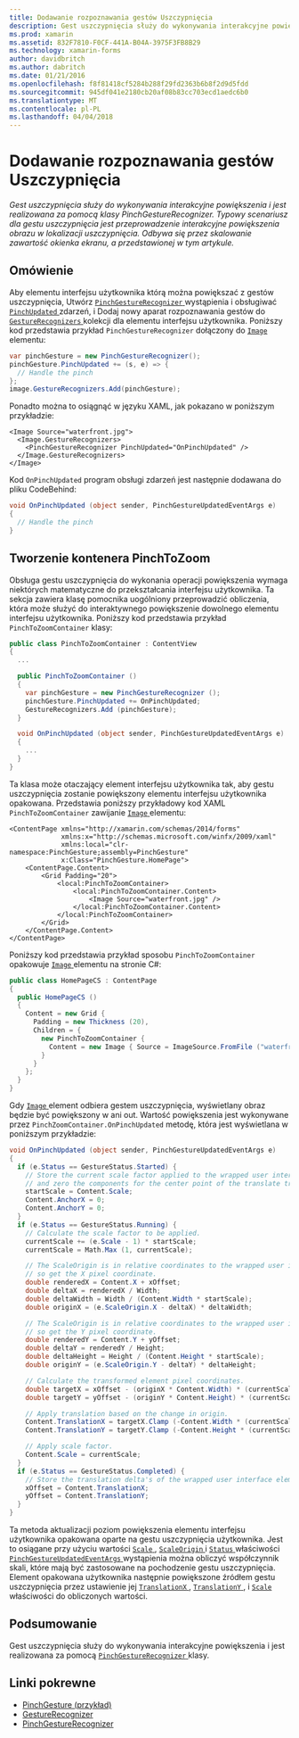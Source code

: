 ```yaml
---
title: Dodawanie rozpoznawania gestów Uszczypnięcia
description: Gest uszczypnięcia służy do wykonywania interakcyjne powiększenia i jest realizowana za pomocą klasy PinchGestureRecognizer. Typowy scenariusz dla gestu uszczypnięcia jest przeprowadzenie interakcyjne powiększenia obrazu w lokalizacji uszczypnięcia. Odbywa się przez skalowanie zawartość okienka ekranu, a przedstawionej w tym artykule.
ms.prod: xamarin
ms.assetid: 832F7810-F0CF-441A-B04A-3975F3FB8B29
ms.technology: xamarin-forms
author: davidbritch
ms.author: dabritch
ms.date: 01/21/2016
ms.openlocfilehash: f8f81418cf5284b288f29fd2363b6b8f2d9d5fdd
ms.sourcegitcommit: 945df041e2180cb20af08b83cc703ecd1aedc6b0
ms.translationtype: MT
ms.contentlocale: pl-PL
ms.lasthandoff: 04/04/2018
---
```

# <a name="adding-a-pinch-gesture-recognizer"></a>Dodawanie rozpoznawania gestów Uszczypnięcia

_Gest uszczypnięcia służy do wykonywania interakcyjne powiększenia i jest realizowana za pomocą klasy PinchGestureRecognizer. Typowy scenariusz dla gestu uszczypnięcia jest przeprowadzenie interakcyjne powiększenia obrazu w lokalizacji uszczypnięcia. Odbywa się przez skalowanie zawartość okienka ekranu, a przedstawionej w tym artykule._

## <a name="overview"></a>Omówienie

Aby elementu interfejsu użytkownika którą można powiększać z gestów uszczypnięcia, Utwórz [ `PinchGestureRecognizer` ](https://developer.xamarin.com/api/type/Xamarin.Forms.PinchGestureRecognizer/) wystąpienia i obsługiwać [ `PinchUpdated` ](https://developer.xamarin.com/api/event/Xamarin.Forms.PinchGestureRecognizer.PinchUpdated/) zdarzeń, i Dodaj nowy aparat rozpoznawania gestów do [ `GestureRecognizers` ](https://developer.xamarin.com/api/property/Xamarin.Forms.View.GestureRecognizers/) kolekcji dla elementu interfejsu użytkownika. Poniższy kod przedstawia przykład `PinchGestureRecognizer` dołączony do [ `Image` ](https://developer.xamarin.com/api/type/Xamarin.Forms.Image/) elementu:

```csharp
var pinchGesture = new PinchGestureRecognizer();
pinchGesture.PinchUpdated += (s, e) => {
  // Handle the pinch
};
image.GestureRecognizers.Add(pinchGesture);
```

Ponadto można to osiągnąć w języku XAML, jak pokazano w poniższym przykładzie:

```xaml
<Image Source="waterfront.jpg">
  <Image.GestureRecognizers>
    <PinchGestureRecognizer PinchUpdated="OnPinchUpdated" />
  </Image.GestureRecognizers>
</Image>
```

Kod `OnPinchUpdated` program obsługi zdarzeń jest następnie dodawana do pliku CodeBehind:

```csharp
void OnPinchUpdated (object sender, PinchGestureUpdatedEventArgs e)
{
  // Handle the pinch
}
```

## <a name="creating-a-pinchtozoom-container"></a>Tworzenie kontenera PinchToZoom

Obsługa gestu uszczypnięcia do wykonania operacji powiększenia wymaga niektórych matematyczne do przekształcania interfejsu użytkownika. Ta sekcja zawiera klasę pomocnika uogólniony przeprowadzić obliczenia, która może służyć do interaktywnego powiększenie dowolnego elementu interfejsu użytkownika. Poniższy kod przedstawia przykład `PinchToZoomContainer` klasy:

```csharp
public class PinchToZoomContainer : ContentView
{
  ...

  public PinchToZoomContainer ()
  {
    var pinchGesture = new PinchGestureRecognizer ();
    pinchGesture.PinchUpdated += OnPinchUpdated;
    GestureRecognizers.Add (pinchGesture);
  }

  void OnPinchUpdated (object sender, PinchGestureUpdatedEventArgs e)
  {
    ...
  }
}
```

Ta klasa może otaczający element interfejsu użytkownika tak, aby gestu uszczypnięcia zostanie powiększony elementu interfejsu użytkownika opakowana. Przedstawia poniższy przykładowy kod XAML `PinchToZoomContainer` zawijanie [ `Image` ](https://developer.xamarin.com/api/type/Xamarin.Forms.Image/) elementu:

```xaml
<ContentPage xmlns="http://xamarin.com/schemas/2014/forms"
             xmlns:x="http://schemas.microsoft.com/winfx/2009/xaml"
             xmlns:local="clr-namespace:PinchGesture;assembly=PinchGesture"
             x:Class="PinchGesture.HomePage">
    <ContentPage.Content>
        <Grid Padding="20">
            <local:PinchToZoomContainer>
                <local:PinchToZoomContainer.Content>
                    <Image Source="waterfront.jpg" />
                </local:PinchToZoomContainer.Content>
            </local:PinchToZoomContainer>
        </Grid>
    </ContentPage.Content>
</ContentPage>
```

Poniższy kod przedstawia przykład sposobu `PinchToZoomContainer` opakowuje [ `Image` ](https://developer.xamarin.com/api/type/Xamarin.Forms.Image/) elementu na stronie C#:

```csharp
public class HomePageCS : ContentPage
{
  public HomePageCS ()
  {
    Content = new Grid {
      Padding = new Thickness (20),
      Children = {
        new PinchToZoomContainer {
          Content = new Image { Source = ImageSource.FromFile ("waterfront.jpg") }
        }
      }
    };
  }
}
```

Gdy [ `Image` ](https://developer.xamarin.com/api/type/Xamarin.Forms.Image/) element odbiera gestem uszczypnięcia, wyświetlany obraz będzie być powiększony w ani out. Wartość powiększenia jest wykonywane przez `PinchZoomContainer.OnPinchUpdated` metodę, która jest wyświetlana w poniższym przykładzie:

```csharp
void OnPinchUpdated (object sender, PinchGestureUpdatedEventArgs e)
{
  if (e.Status == GestureStatus.Started) {
    // Store the current scale factor applied to the wrapped user interface element,
    // and zero the components for the center point of the translate transform.
    startScale = Content.Scale;
    Content.AnchorX = 0;
    Content.AnchorY = 0;
  }
  if (e.Status == GestureStatus.Running) {
    // Calculate the scale factor to be applied.
    currentScale += (e.Scale - 1) * startScale;
    currentScale = Math.Max (1, currentScale);

    // The ScaleOrigin is in relative coordinates to the wrapped user interface element,
    // so get the X pixel coordinate.
    double renderedX = Content.X + xOffset;
    double deltaX = renderedX / Width;
    double deltaWidth = Width / (Content.Width * startScale);
    double originX = (e.ScaleOrigin.X - deltaX) * deltaWidth;

    // The ScaleOrigin is in relative coordinates to the wrapped user interface element,
    // so get the Y pixel coordinate.
    double renderedY = Content.Y + yOffset;
    double deltaY = renderedY / Height;
    double deltaHeight = Height / (Content.Height * startScale);
    double originY = (e.ScaleOrigin.Y - deltaY) * deltaHeight;

    // Calculate the transformed element pixel coordinates.
    double targetX = xOffset - (originX * Content.Width) * (currentScale - startScale);
    double targetY = yOffset - (originY * Content.Height) * (currentScale - startScale);

    // Apply translation based on the change in origin.
    Content.TranslationX = targetX.Clamp (-Content.Width * (currentScale - 1), 0);
    Content.TranslationY = targetY.Clamp (-Content.Height * (currentScale - 1), 0);

    // Apply scale factor.
    Content.Scale = currentScale;
  }
  if (e.Status == GestureStatus.Completed) {
    // Store the translation delta's of the wrapped user interface element.
    xOffset = Content.TranslationX;
    yOffset = Content.TranslationY;
  }
}
```

Ta metoda aktualizacji poziom powiększenia elementu interfejsu użytkownika opakowana oparte na gestu uszczypnięcia użytkownika. Jest to osiągane przy użyciu wartości [ `Scale` ](https://developer.xamarin.com/api/property/Xamarin.Forms.PinchGestureUpdatedEventArgs.Scale/), [ `ScaleOrigin` ](https://developer.xamarin.com/api/property/Xamarin.Forms.PinchGestureUpdatedEventArgs.ScaleOrigin/) i [ `Status` ](https://developer.xamarin.com/api/property/Xamarin.Forms.PinchGestureUpdatedEventArgs.Status/) właściwości [ `PinchGestureUpdatedEventArgs` ](https://developer.xamarin.com/api/type/Xamarin.Forms.PinchGestureUpdatedEventArgs/) wystąpienia można obliczyć współczynnik skali, które mają być zastosowane na pochodzenie gestu uszczypnięcia. Element opakowana użytkownika następnie powiększone źródłem gestu uszczypnięcia przez ustawienie jej [ `TranslationX` ](https://developer.xamarin.com/api/property/Xamarin.Forms.VisualElement.TranslationX/), [ `TranslationY` ](https://developer.xamarin.com/api/property/Xamarin.Forms.VisualElement.TranslationY/), i [ `Scale` ](https://developer.xamarin.com/api/property/Xamarin.Forms.VisualElement.Scale/) właściwości do obliczonych wartości.

## <a name="summary"></a>Podsumowanie

Gest uszczypnięcia służy do wykonywania interakcyjne powiększenia i jest realizowana za pomocą [ `PinchGestureRecognizer` ](https://developer.xamarin.com/api/type/Xamarin.Forms.PinchGestureRecognizer/) klasy.


## <a name="related-links"></a>Linki pokrewne

- [PinchGesture (przykład)](https://developer.xamarin.com/samples/xamarin-forms/WorkingWithGestures/PinchGesture/)
- [GestureRecognizer](https://developer.xamarin.com/api/type/Xamarin.Forms.GestureRecognizer/)
- [PinchGestureRecognizer](https://developer.xamarin.com/api/type/Xamarin.Forms.PinchGestureRecognizer/)

